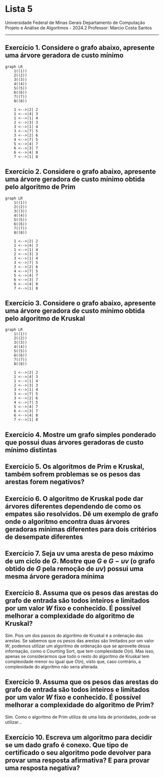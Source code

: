 # Lista 5

Universidade Federal de Minas Gerais
Departamento de Computação
Projeto e Análise de Algoritmos - 2024.2
Professor: Marcio Costa Santos

---

## Exercício 1. Considere o grafo abaixo, apresente uma árvore geradora de custo mínimo

```mermaid
graph LR
    1((1))
    2((2))
    3((3))
    4((4))
    5((5))
    6((6))
    7((7))
    8((8))

    1 <-->|2| 2
    1 <-->|4| 3
    1 <-->|1| 4
    2 <-->|3| 3
    3 <-->|1| 4
    3 <-->|7| 5
    3 <-->|2| 6
    4 <-->|7| 5
    5 <-->|4| 7
    6 <-->|3| 7
    6 <-->|4| 8
    7 <-->|1| 8
```

## Exercício 2. Considere o grafo abaixo, apresente uma árvore geradora de custo mínimo obtida pelo algoritmo de Prim

```mermaid
graph LR
    1((1))
    2((2))
    3((3))
    4((4))
    5((5))
    6((6))
    7((7))
    8((8))

    1 <-->|2| 2
    1 <-->|4| 3
    1 <-->|1| 4
    2 <-->|3| 3
    3 <-->|1| 4
    3 <-->|7| 5
    3 <-->|2| 6
    4 <-->|7| 5
    5 <-->|4| 7
    6 <-->|3| 7
    6 <-->|4| 8
    7 <-->|1| 8
```

## Exercício 3. Considere o grafo abaixo, apresente uma árvore geradora de custo mínimo obtida pelo algoritmo de Kruskal

```mermaid
graph LR
    1((1))
    2((2))
    3((3))
    4((4))
    5((5))
    6((6))
    7((7))
    8((8))

    1 <-->|2| 2
    1 <-->|4| 3
    1 <-->|1| 4
    2 <-->|3| 3
    3 <-->|1| 4
    3 <-->|7| 5
    3 <-->|2| 6
    4 <-->|7| 5
    5 <-->|4| 7
    6 <-->|3| 7
    6 <-->|4| 8
    7 <-->|1| 8
```

## Exercício 4. Mostre um grafo simples ponderado que possui duas árvores geradoras de custo mínimo distintas

## Exercício 5. Os algoritmos de Prim e Kruskal, também sofrem problemas se os pesos das arestas forem negativos?

## Exercício 6. O algoritmo de Kruskal pode dar árvores diferentes dependendo de como os empates são resolvidos. Dê um exemplo de grafo onde o algoritmo encontra duas árvores geradoras mínimas diferentes para dois critérios de desempate diferentes

## Exercício 7. Seja uv uma aresta de peso máximo de um ciclo de $G$. Mostre que $G$ e $G−uv$ (o grafo obtido de $G$ pela remoção de $uv$) possui uma mesma árvore geradora mínima

## Exercício 8. Assuma que os pesos das arestas do grafo de entrada são todos inteiros e limitados por um valor $W$ fixo e conhecido. É possível melhorar a complexidade do algoritmo de Kruskal?

Sim. Pois um dos passos do algoritmo de Kruskal é a ordenação das arestas. Se sabemos que os pesos das arestas são limitados por um valor $W$, podemos utilizar um algoritmo de ordenação que se aproveite dessa informação, como o Counting Sort, que tem complexidade $O(n)$. Mas isso, apenas se considerarmos que todo o resto do algoritmo de Kruskal tem complexidade menor ou igual que $O(n)$, visto que, caso contrário, a complexidade do algoritmo não seria alterada.

## Exercício 9. Assuma que os pesos das arestas do grafo de entrada são todos inteiros e limitados por um valor $W$ fixo e conhecido. É possível melhorar a complexidade do algoritmo de Prim?

Sim. Como o algoritmo de Prim utiliza de uma lista de prioridades, pode-se utilizar...

## Exercício 10. Escreva um algoritmo para decidir se um dado grafo é conexo. Que tipo de certificado o seu algoritmo pode devolver para provar uma resposta afirmativa? E para provar uma resposta negativa?
